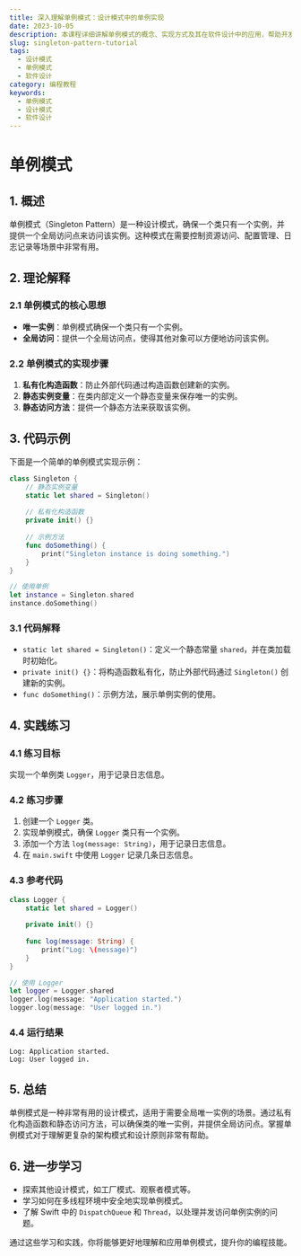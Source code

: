 ```yaml
---
title: 深入理解单例模式：设计模式中的单例实现
date: 2023-10-05
description: 本课程详细讲解单例模式的概念、实现方式及其在软件设计中的应用，帮助开发者掌握如何有效地使用单例模式来优化代码结构。
slug: singleton-pattern-tutorial
tags:
  - 设计模式
  - 单例模式
  - 软件设计
category: 编程教程
keywords:
  - 单例模式
  - 设计模式
  - 软件设计
---
```


# 单例模式

## 1. 概述

单例模式（Singleton Pattern）是一种设计模式，确保一个类只有一个实例，并提供一个全局访问点来访问该实例。这种模式在需要控制资源访问、配置管理、日志记录等场景中非常有用。

## 2. 理论解释

### 2.1 单例模式的核心思想

- **唯一实例**：单例模式确保一个类只有一个实例。
- **全局访问**：提供一个全局访问点，使得其他对象可以方便地访问该实例。

### 2.2 单例模式的实现步骤

1. **私有化构造函数**：防止外部代码通过构造函数创建新的实例。
2. **静态实例变量**：在类内部定义一个静态变量来保存唯一的实例。
3. **静态访问方法**：提供一个静态方法来获取该实例。

## 3. 代码示例

下面是一个简单的单例模式实现示例：

```swift
class Singleton {
    // 静态实例变量
    static let shared = Singleton()
    
    // 私有化构造函数
    private init() {}
    
    // 示例方法
    func doSomething() {
        print("Singleton instance is doing something.")
    }
}

// 使用单例
let instance = Singleton.shared
instance.doSomething()
```

### 3.1 代码解释

- `static let shared = Singleton()`：定义一个静态常量 `shared`，并在类加载时初始化。
- `private init() {}`：将构造函数私有化，防止外部代码通过 `Singleton()` 创建新的实例。
- `func doSomething()`：示例方法，展示单例实例的使用。

## 4. 实践练习

### 4.1 练习目标

实现一个单例类 `Logger`，用于记录日志信息。

### 4.2 练习步骤

1. 创建一个 `Logger` 类。
2. 实现单例模式，确保 `Logger` 类只有一个实例。
3. 添加一个方法 `log(message: String)`，用于记录日志信息。
4. 在 `main.swift` 中使用 `Logger` 记录几条日志信息。

### 4.3 参考代码

```swift
class Logger {
    static let shared = Logger()
    
    private init() {}
    
    func log(message: String) {
        print("Log: \(message)")
    }
}

// 使用 Logger
let logger = Logger.shared
logger.log(message: "Application started.")
logger.log(message: "User logged in.")
```

### 4.4 运行结果

```
Log: Application started.
Log: User logged in.
```

## 5. 总结

单例模式是一种非常有用的设计模式，适用于需要全局唯一实例的场景。通过私有化构造函数和静态访问方法，可以确保类的唯一实例，并提供全局访问点。掌握单例模式对于理解更复杂的架构模式和设计原则非常有帮助。

## 6. 进一步学习

- 探索其他设计模式，如工厂模式、观察者模式等。
- 学习如何在多线程环境中安全地实现单例模式。
- 了解 Swift 中的 `DispatchQueue` 和 `Thread`，以处理并发访问单例实例的问题。

通过这些学习和实践，你将能够更好地理解和应用单例模式，提升你的编程技能。